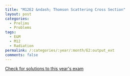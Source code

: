 ```yaml
---
title: "M12E2 &ndash; Thomson Scattering Cross Section"
layout: post
categories:
  - Prelims
  - Problems
tags:
  - E&M
  - M12
  - Radiation
permalink: /:categories/:year/:month/E2:output_ext
comments: false
---
```

<object data="2012M2E.pdf" type="application/pdf" width="100%" height="500"></object>
<div class="message"><a href='https://princetonprelim.com/prelim/29/'>Check for solutions to this year's exam</a></div>